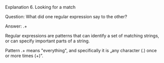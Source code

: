 Explanation 6. Looking for a match

Question: What did one regular expression say to the other?

Answer: .+

Regular expressions are patterns that can identify a set of matching strings, or can specify important parts of a string.

Pattern .+ means "everything", and specifically it is „any character (.) once or more times (+)”.
